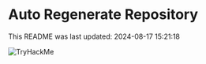 # Auto Regenerate Repository

This README was last updated: 2024-08-17 15:21:18

 ![TryHackMe](https://tryhackme.com/badge/533634)